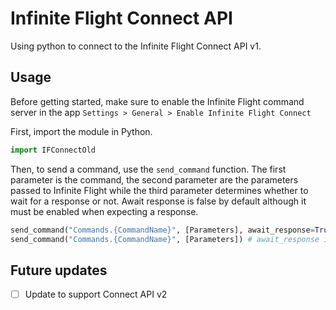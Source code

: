 # Infinite Flight Connect API

Using python to connect to the Infinite Flight Connect API v1.

## Usage

Before getting started, make sure to enable the Infinite Flight command server in the app `Settings > General > Enable Infinite Flight Connect`

First, import the module in Python.
```py
import IFConnectOld
```

Then, to send a command, use the `send_command` function. The first parameter is the command, the second parameter are the parameters passed to Infinite Flight while the third parameter determines whether to wait for a response or not. Await response is false by default although it must be enabled when expecting a response.
```py
send_command("Commands.{CommandName}", [Parameters], await_response=True)
send_command("Commands.{CommandName}", [Parameters]) # await_response is False by default
```

## Future updates

- [ ] Update to support Connect API v2